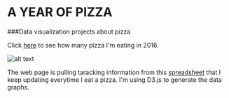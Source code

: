 # A YEAR OF PIZZA 
###Data visualization projects about pizza

Click [here](http://francescofraioli.it/33) to see how many pizza I'm eating in 2016.

![alt text](http://francescofraioli.it/imgs/a-year-of-pizza-github.png)

The web page is pulling taracking information from this [spreadsheet](https://docs.google.com/spreadsheets/d/1JL9GyvZk0Nkkku0mu92uOEDXm9X7sPLNjMJcshDCHZQ/edit) that I keep updating everytime I eat a pizza. I'm using D3.js to generate the data graphs.
